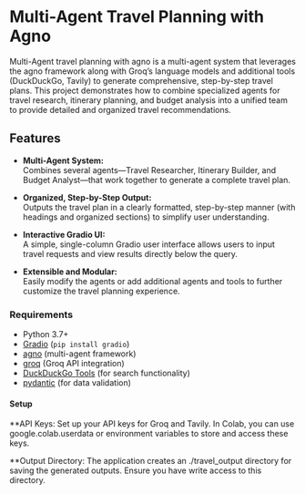 # Multi-Agent Travel Planning with Agno


Multi-Agent travel planning with agno is a multi-agent system that leverages the agno framework along with Groq’s language models and additional tools (DuckDuckGo, Tavily) to generate comprehensive, step-by-step travel plans. This project demonstrates how to combine specialized agents for travel research, itinerary planning, and budget analysis into a unified team to provide detailed and organized travel recommendations.

## Features

- **Multi-Agent System:**  
  Combines several agents—Travel Researcher, Itinerary Builder, and Budget Analyst—that work together to generate a complete travel plan.
  
- **Organized, Step-by-Step Output:**  
  Outputs the travel plan in a clearly formatted, step-by-step manner (with headings and organized sections) to simplify user understanding.
  
- **Interactive Gradio UI:**  
  A simple, single-column Gradio user interface allows users to input travel requests and view results directly below the query.
  
- **Extensible and Modular:**  
  Easily modify the agents or add additional agents and tools to further customize the travel planning experience.

### Requirements

- Python 3.7+
- [Gradio](https://gradio.app/) (`pip install gradio`)
- [agno](https://pypi.org/project/agno/) (multi-agent framework)
- [groq](https://pypi.org/project/groq/) (Groq API integration)
- [DuckDuckGo Tools](https://pypi.org/project/duckduckgo-tools/) (for search functionality)
- [pydantic](https://pydantic-docs.helpmanual.io/) (for data validation)

#### Setup
**API Keys:
Set up your API keys for Groq and Tavily. In Colab, you can use google.colab.userdata or environment variables to store and access these keys.

**Output Directory:
The application creates an ./travel_output directory for saving the generated outputs. Ensure you have write access to this directory.
